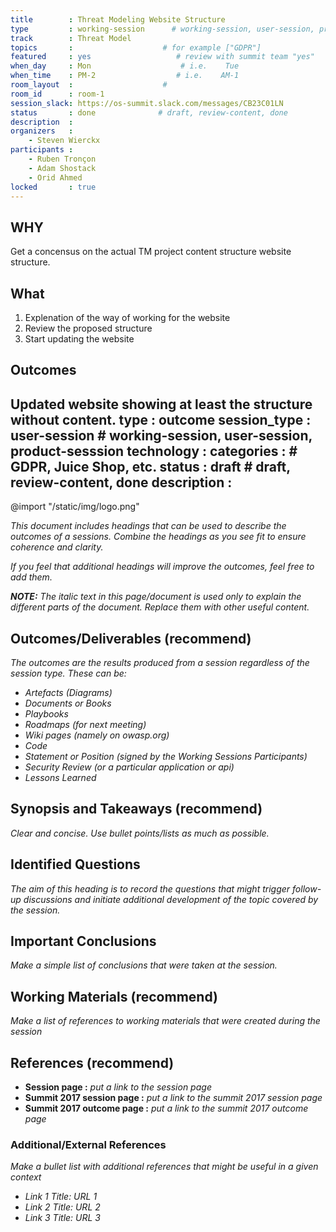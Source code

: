 ```yaml
---
title        : Threat Modeling Website Structure
type         : working-session      # working-session, user-session, product-session
track        : Threat Model
topics       :                    # for example ["GDPR"]
featured     : yes                   # review with summit team "yes"
when_day     : Mon                    # i.e.    Tue
when_time    : PM-2                  # i.e.    AM-1
room_layout  :                    #
room_id      : room-1
session_slack: https://os-summit.slack.com/messages/CB23C01LN
status       : done              # draft, review-content, done
description  :
organizers   :
    - Steven Wierckx
participants :
    - Ruben Tronçon
    - Adam Shostack
    - Orid Ahmed
locked       : true
---
```

## WHY

Get a concensus on the actual TM project content structure website structure.

## What

1. Explenation of the way of working for the website
2. Review the proposed structure
3. Start updating the website

## Outcomes

Updated website showing at least the structure without content.
type         : outcome
session_type : user-session    # working-session, user-session, product-sesssion
technology   :
categories   :                    # GDPR, Juice Shop, etc.
status       : draft              # draft, review-content, done
description  :
---

@import "/static/img/logo.png"

*This document includes headings that can be used to describe the outcomes of a sessions. Combine the headings as you see fit to ensure coherence and clarity.*

*If you feel that additional headings will improve the outcomes, feel free to add them.*

***NOTE:*** *The italic text in this page/document is used only to explain the different parts of the document. Replace them with other useful content.*

## Outcomes/Deliverables (recommend)
*The outcomes are the results produced from a session regardless of the session type. These can be:*

- *Artefacts (Diagrams)*
- *Documents or Books*
- *Playbooks*
- *Roadmaps (for next meeting)*
- *Wiki pages (namely on owasp.org)*
- *Code*
- *Statement or Position (signed by the Working Sessions Participants)*
- *Security Review (or a particular application or api)*
- *Lessons Learned*

## Synopsis and Takeaways (recommend)
*Clear and concise. Use bullet points/lists as much as possible.*

## Identified Questions
*The aim of this heading is to record the questions that might trigger follow-up discussions and initiate additional development of the topic covered by the session.*

## Important Conclusions
*Make a simple list of conclusions that were taken at the session.*

## Working Materials (recommend)
*Make a list of references to working materials that were created during the session*

## References (recommend)
- **Session page :** *put a link to the session page*
- **Summit 2017 session page :** *put a link to the summit 2017 session page*
- **Summit 2017 outcome page :** *put a link to the summit 2017 outcome page*

### Additional/External References
*Make a bullet list with additional references that might be useful in a given context*

* *Link 1 Title: URL 1*
* *Link 2 Title: URL 2*
* *Link 3 Title: URL 3*
